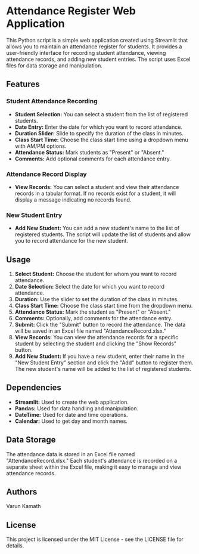 # Attendance Register Web Application
This Python script is a simple web application created using Streamlit that allows you to maintain an attendance register for students. It provides a user-friendly interface for recording student attendance, viewing attendance records, and adding new student entries. The script uses Excel files for data storage and manipulation.

## Features
### Student Attendance Recording
- **Student Selection:** You can select a student from the list of registered students.
- **Date Entry:** Enter the date for which you want to record attendance.
- **Duration Slider:** Slide to specify the duration of the class in minutes.
- **Class Start Time:** Choose the class start time using a dropdown menu with AM/PM options.
- **Attendance Status:** Mark students as "Present" or "Absent."
- **Comments:** Add optional comments for each attendance entry.

### Attendance Record Display
- **View Records:** You can select a student and view their attendance records in a tabular format. If no records exist for a student, it will display a message indicating no records found.
### New Student Entry
- **Add New Student:** You can add a new student's name to the list of registered students. The script will update the list of students and allow you to record attendance for the new student.

## Usage
1) **Select Student:** Choose the student for whom you want to record attendance.
2) **Date Selection:** Select the date for which you want to record attendance.
3) **Duration:** Use the slider to set the duration of the class in minutes.
4) **Class Start Time:** Choose the class start time from the dropdown menu.
5) **Attendance Status:** Mark the student as "Present" or "Absent."
6) **Comments:** Optionally, add comments for the attendance entry.
7) **Submit:** Click the "Submit" button to record the attendance. The data will be saved in an Excel file named "AttendanceRecord.xlsx."
8) **View Records:** You can view the attendance records for a specific student by selecting the student and clicking the "Show Records" button.
9) **Add New Student:** If you have a new student, enter their name in the "New Student Entry" section and click the "Add" button to register them. The new student's name will be added to the list of registered students.

## Dependencies
- **Streamlit:** Used to create the web application.
- **Pandas:** Used for data handling and manipulation.
- **DateTime:** Used for date and time operations.
- **Calendar:** Used to get day and month names.

## Data Storage
The attendance data is stored in an Excel file named "AttendanceRecord.xlsx." Each student's attendance is recorded on a separate sheet within the Excel file, making it easy to manage and view attendance records.


## Authors
Varun Kamath

## License
This project is licensed under the MIT License - see the LICENSE file for details.
